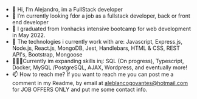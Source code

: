 - 👋 Hi, I’m Alejandro, im a FullStack developer
- 👀 I’m currently looking fdor a job as a fullstack developer, back or front end developer
- 🌱 I graduated from Ironhacks intensive bootcamp for web development in May 2022.
- 💞️ The technologies i currently work with are: Javascript, Express.js, Node.js, React.js, MongoDB, Jest, Handlebars, HTML & CSS, REST API's, Bootstrap, Mongoose
- 🧑🏻‍💻Currently im expanding skills in¡: SQL (On progress), Typescript, Docker, MySQL /PostgreSQL, AJAX, Wordpress, and eventually more!
- 📫 How to reach me? Ïf you want to reach me you can post me a comment in my Readme, by email at aleblancogovantes@hotmail.com for JOB OFFERS ONLY and put me some contact info.


<!---
abg1995/abg1995 is a ✨ special ✨ repository because its `README.md` (this file) appears on your GitHub profile.
You can click the Preview link to take a look at your changes.
--->

